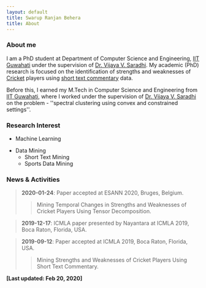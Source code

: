 ```yaml
---
layout: default
title: Swarup Ranjan Behera
title: About
---
```


<p><h3>About me</h3></p>

I am a PhD student at Department of Computer Science and Engineering, [IIT Guwahati](https://www.iitg.ac.in/) under the supervision of [Dr. Vijaya V. Saradhi](https://www.iitg.ac.in/saradhi/personal.html/). My academic (PhD) research is focused on the identification of strengths and weaknesses of [Cricket](https://en.wikipedia.org/wiki/Cricket) players using [short text commentary](https://www.espncricinfo.com/story/_/id/21842785/siddhartha-vaidyanathan-online-cricket-text-commentary-pioneer-robert-elz) data. 

Before this, I earned my M.Tech in Computer Science and Engineering from [IIT Guwahati](https://www.iitg.ac.in/), where I worked under the supervision of [Dr. Vijaya V. Saradhi](https://www.iitg.ac.in/saradhi/personal.html/) on the problem - ''spectral clustering using convex and constrained settings''.

<p><h3>Research Interest</h3></p>

* Machine Learning
+ Data Mining
  - Short Text Mining
  - Sports Data Mining

<p><h3>News & Activities</h3></p>

> **2020-01-24**: Paper accepted at ESANN 2020, Bruges, Belgium.
  >> Mining Temporal Changes in Strengths and Weaknesses of Cricket Players Using Tensor Decomposition.
  
> **2019-12-17**: ICMLA paper presented by Nayantara at ICMLA 2019, Boca Raton, Florida, USA.
  
> **2019-09-12**: Paper accepted at ICMLA 2019, Boca Raton, Florida, USA.
  >> Mining Strengths and Weaknesses of Cricket Players Using Short Text Commentary.


**[Last updated: Feb 20, 2020]**
